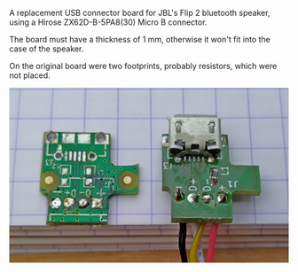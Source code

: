A replacement USB connector board for JBL's Flip 2 bluetooth speaker, using a Hirose ZX62D-B-5PA8(30) Micro B connector.

The board must have a thickness of 1 mm, otherwise it won't fit into the case of the speaker.

On the original board were two footprints, probably resistors, which were not placed.

![Photo](https://raw.githubusercontent.com/mibe/electronics/master/Flip-USB/PCB.jpg)

 